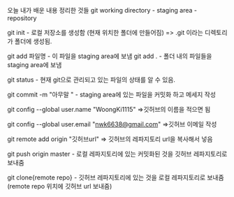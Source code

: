 오늘 내가 배운 내용 정리한 것들
git
working directory - staging area - repository

git init - 로컬 저장소를 생성함 (현재 위치한 폴더에 만들어짐)
=> .git 이라는 디렉토리가 폴더에 생성됨.

git add 파일명 - 이 파일을 staging area에 보냄
git add . - 폴더 내의 파일들을 staging area에 보냄

git status - 현재 git으로 관리되고 있는 파일의 상태를 알 수 있음.

git commit -m "아무말 " - staging area에 있는 파일을 커밋화 하고 메세지 작성

git config --global user.name "WoongKi1115" =>깃허브의 이름을 적으면 됨

git config --global user.email "nwk6638@gmail.com" =>깃허브 이메일 작성

git remote add origin "깃허브url" => 깃허브의 레파지토리 url을 복사해서 넣음

git push origin master - 로컬 레파지토리에 있는 커밋화된 것을 깃허브 레파지토리로 보내줌

git clone{remote repo} - 깃허브 레파지토리에 있는 것을 로컬 레파지토리로 보내줌
                        (remote repo 위치에 깃허브 url 보내줌)
